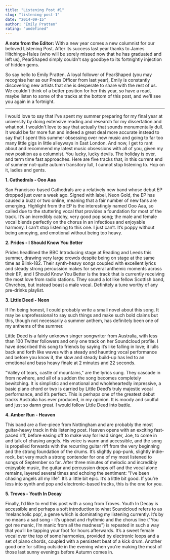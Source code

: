 ```yaml
---
title: "Listening Post #1"
slug: "listening-post-1"
date: "2014-09-15"
author: "Emily Pratten"
rating: "undefined"
---
```


**A note from the Editor:** With a new year comes a new columnist for our beloved Listening Post. After its success last year thanks to James Hitchings-Hales (who will be sorely missed now that he has graduated and left us), PearShaped simply couldn't say goodbye to its fortnightly injection of hidden gems.

So say hello to Emily Pratten. A loyal follower of PearShaped (you may recognise her as our Press Officer from last year), Emily is constantly discovering new artists that she is desperate to share with the rest of us. We couldn't think of a better position for her this year, so have a read, maybe listen to some of the tracks at the bottom of this post, and we'll see you again in a fortnight.

* * *

I would love to say that I've spent my summer preparing for my final year at university by doing extensive reading and research for my dissertation and what not. I wouldn't love to say that actually that sounds monumentally dull. It would be far more fun and indeed a great deal more accurate instead to say that I spent this summer obsessing over new music and going to far too many little gigs in little alleyways in East London. And now, I get to rant about and recommend my latest music obsessions with all of you, given my new position as a columnist. You lucky, lucky devils. The holiday is over, and term time fast approaches. Here are five tracks that, in this current end of summer not-quite autumn transitory lull, I cannot stop listening to. Hop on it, ladies and gents.

**1\. Cathedrals - Ooo Aaa**

San Francisco-based Cathedrals are a relatively new band whose debut EP dropped just over a week ago. Signed with label, Neon Gold, the EP has caused a buzz or two online, meaning that a fair number of new fans are emerging. Highlight from the EP is the interestingly named Ooo Aaa, so called due to the stuttering vocal that provides a foundation for most of the track. It’s an incredibly catchy, very good pop song; the male and female vocal blends perfectly on the chorus in an infectious and enjoyable harmony. I can’t stop listening to this one. I just can’t. It’s poppy without being annoying, and emotional without being too heavy.

**2\. Prides - I Should Know You Better**

Prides headlined the BBC Introducing stage at Reading and Leeds this summer, drawing very large crowds despite being on stage at the same time as Blink-182. Their synth-heavy songs coupled with excellent lyrics and steady strong percussion makes for several anthemic moments across their EP, and I Should Know You Better is the track that is currently receiving the most love from radio stations. They sound a lot like fellow Scottish band, Chvrches, but instead boast a male vocal. Definitely a tune worthy of any pre-drinks playlist.

**3\. Little Deed - Neon**

If I’m being honest, I could probably write a small novel about this song. It may be unprofessional to say such things and make such bold claims but this, though not necessarily a summer anthem, has definitely been one of my anthems of the summer.

Little Deed is a fairly unknown singer songwriter from Australia, with less than 100 Twitter followers and only one track on her Soundcloud profile. I have described this song to friends by saying it’s like falling in love; it lulls back and forth like waves with a steady and haunting vocal performance and before you know it, the slow and steady build-up has led to an emotional and bass heavy finale at 2 minutes and 22 seconds.

"Valley of tears, castle of mountains," are the lyrics sung. They cascade in from nowhere, and all of a sudden the song becomes completely bewitching. It is simplistic and emotional and wholeheartedly impressive, a basic piano chord or two is carried by Little Deed’s truly majestic vocal performance, and it’s perfect. This is perhaps one of the greatest debut tracks Australia has ever produced, in my opinion. It is moody and soulful and just so damn great. I would follow Little Deed into battle.

**4\. Amber Run - Heaven**

This band are a five-piece from Nottingham and are probably the most guitar-heavy track in this listening post. Heaven opens with an exciting fast-paced riff, before easing off to make way for lead singer, Joe, to come in and talk of chasing angels. His voice is warm and accessible, and the song is propelled forwards with the recurring guitar riff from the very beginning and the strong foundation of the drums. It’s slightly pop-punk, slightly indie-rock, but very much a strong contender for one of my most listened to songs of September so far. After three minutes of melodic and incredibly enjoyable music, the guitar and percussion drops off and the vocal alone remains, layered several times and echoing the sentiment: "I’ve been chasing angels all my life". It’s a little bit epic. It’s a little bit good. If you’re less into synth and pop and electronic-based tracks, this is the one for you.

**5\. Troves - Youth In Decay**

Finally, I’d like to end this post with a song from Troves. Youth In Decay is accessible and perhaps a soft introduction to what Soundcloud refers to as ‘melancholic pop’, a genre which is dominating my listening currently. It’s by no means a sad song - it’s upbeat and rhythmic and the chorus line ("You got me manic, I’m manic from all the madness") is repeated in such a way that you’ll be tapping your foot for hours afterwards. It’s a sweet female vocal over the top of some harmonies, provided by electronic loops and a set of piano chords, coupled with a persistent beat of a kick drum. Another good one for sitting outside in the evening when you're making the most of those last sunny evenings before Autumn comes in.
